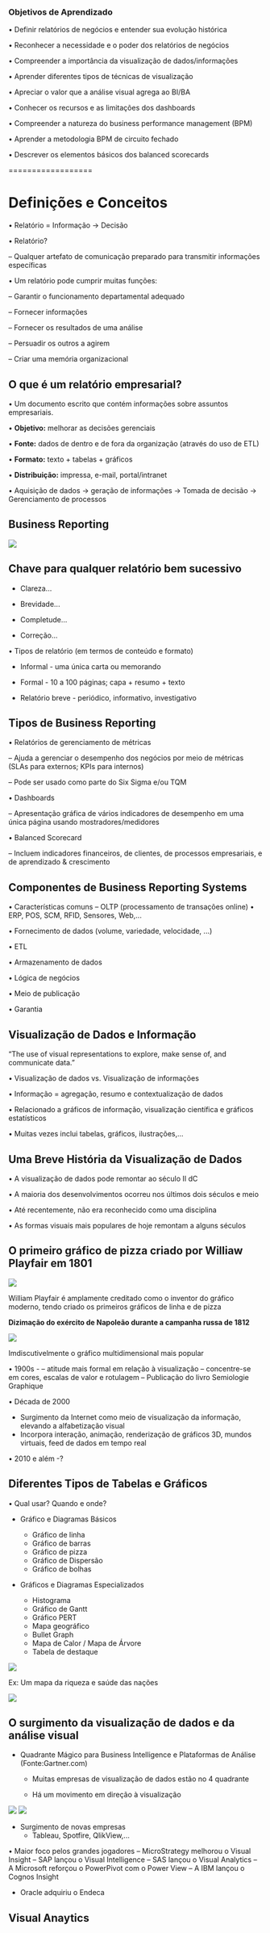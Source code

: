 ### Objetivos de Aprendizado

• Definir relatórios de negócios e entender sua evolução histórica

• Reconhecer a necessidade e o poder dos relatórios de negócios

• Compreender a importância da visualização de dados/informações

• Aprender diferentes tipos de técnicas de visualização

• Apreciar o valor que a análise visual agrega ao BI/BA

• Conhecer os recursos e as limitações dos dashboards

• Compreender a natureza do business performance management (BPM)

• Aprender a metodologia BPM de circuito fechado

• Descrever os elementos básicos dos balanced scorecards

==================

# Definições e Conceitos

• Relatório = Informação -> Decisão

• Relatório? 

  – Qualquer artefato de comunicação preparado para transmitir informações específicas
  
• Um relatório pode cumprir muitas funções:

– Garantir o funcionamento departamental adequado 

– Fornecer informações 

– Fornecer os resultados de uma análise 

– Persuadir os outros a agirem

– Criar uma memória organizacional

## O que é um relatório empresarial?

• Um documento escrito que contém informações sobre assuntos empresariais. 

• **Objetivo:** melhorar as decisões gerenciais

• **Fonte:** dados de dentro e de fora da organização (através do uso de ETL) 

• **Formato:** texto + tabelas + gráficos

• **Distribuição:** impressa, e-mail, portal/intranet 

• Aquisição de dados -> geração de informações -> Tomada de decisão -> Gerenciamento de processos

## Business Reporting

<img src="../.assets/BusinessReport.JPG">

## Chave para qualquer relatório bem sucessivo

- Clareza...

- Brevidade...

- Completude...

- Correção...

• Tipos de relatório (em termos de conteúdo e formato)

  - Informal - uma única carta ou memorando

  - Formal - 10 a 100 páginas; capa + resumo + texto

  - Relatório breve - periódico, informativo, investigativo


## Tipos de Business Reporting

• Relatórios de gerenciamento de métricas 

  – Ajuda a gerenciar o desempenho dos negócios por meio de métricas (SLAs para externos; KPIs para internos)

  – Pode ser usado como parte do Six Sigma e/ou TQM
  
• Dashboards 

  – Apresentação gráfica de vários indicadores de desempenho em uma única página usando mostradores/medidores
  
• Balanced Scorecard 

  – Incluem indicadores financeiros, de clientes, de processos empresariais, e de aprendizado & crescimento
  
## Componentes de Business Reporting Systems

• Características comuns 
  – OLTP (processamento de transações online) 
    • ERP, POS, SCM, RFID, Sensores, Web,...
    
• Fornecimento de dados (volume, variedade, velocidade, ...) 

• ETL

• Armazenamento de dados

• Lógica de negócios

• Meio de publicação

• Garantia

## Visualização de Dados e Informação

“The use of visual representations to explore, make sense of, and communicate data.”

• Visualização de dados vs. Visualização de informações

• Informação = agregação, resumo e contextualização de dados

• Relacionado a gráficos de informação, visualização científica e gráficos estatísticos

• Muitas vezes inclui tabelas, gráficos, ilustrações,...

## Uma Breve História da Visualização de Dados

• A visualização de dados pode remontar ao século II dC

• A maioria dos desenvolvimentos ocorreu nos últimos dois séculos e meio

• Até recentemente, não era reconhecido como uma disciplina

• As formas visuais mais populares de hoje remontam a alguns séculos

## O primeiro gráfico de pizza criado por Williaw Playfair em 1801

<img src="../.assets/primeiroGraf.JPG">

William Playfair é amplamente creditado como o inventor do gráfico moderno, tendo criado os primeiros gráficos de linha e de pizza

**Dizimação do exército de Napoleão durante a campanha russa de 1812**

<img src="../.assets/napo.JPG">

Imdiscutivelmente o gráfico multidimensional mais popular

• 1900s - 
  – atitude mais formal em relação à visualização 
  – concentre-se em cores, escalas de valor e rotulagem
  – Publicação do livro Semiologie Graphique
  
• Década de 2000
  - Surgimento da Internet como meio de visualização da informação, elevando a alfabetização visual
  - Incorpora interação, animação, renderização de gráficos 3D, mundos virtuais, feed de dados em tempo real
   
• 2010 e além -?

## Diferentes Tipos de Tabelas e Gráficos

• Qual usar? Quando e onde?

- Gráfico e Diagramas Básicos
  - Gráfico de linha
  - Gráfico de barras
  - Gráfico de pizza
  - Gráfico de Dispersão
  - Gráfico de bolhas
  
- Gráficos e Diagramas Especializados
  - Histograma
  - Gráfico de Gantt
  - Gráfico PERT
  - Mapa geográfico
  - Bullet Graph
  - Mapa de Calor / Mapa de Árvore
  - Tabela de destaque
  
<img src="../.assets/Tiposgraficos.JPG">

Ex: Um mapa da riqueza e saúde das nações

<img src="../.assets/requeza.JPG">

## O surgimento da visualização de dados e da análise visual

- Quadrante Mágico para Business Intelligence e Plataformas de Análise (Fonte:Gartner.com)

  - Muitas empresas de visualização de dados estão no 4 quadrante
  
  - Há um movimento em direção à visualização 
  
<img src="../.assets/quad2013.JPG">

<img src="../.assets/quad2016.JPG">
  
- Surgimento de novas empresas  
  - Tableau, Spotfire, QlikView,...
  
• Maior foco pelos grandes jogadores 
  – MicroStrategy melhorou o Visual Insight 
  – SAP lançou o Visual Intelligence 
  – SAS lançou o Visual Analytics 
  – A Microsoft reforçou o PowerPivot com o Power View
  – A IBM lançou o Cognos Insight
  - Oracle adquiriu o Endeca
  
## Visual Anaytics

